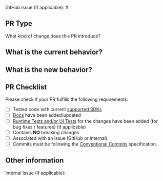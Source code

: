 GitHub Issue (If applicable): #

<!-- Link to relevant GitHub issue if applicable. All PRs should be associated with an issue (GitHub issue or internal) -->

## PR Type

What kind of change does this PR introduce?
<!-- Please uncomment one ore more that apply to this PR

- Bugfix
- Feature
- Code style update (formatting)
- Refactoring (no functional changes, no api changes)
- Build or CI related changes
- Documentation content changes
- Project automation
- Other... Please describe:

-->

## What is the current behavior?

<!-- Please describe the current behavior that you are modifying, or link to a relevant issue. -->

## What is the new behavior?

<!-- Please describe the new behavior after your modifications. -->

## PR Checklist

Please check if your PR fulfills the following requirements:

- [ ] Tested code with current [supported SDKs](../README.md#supported)
- [ ] [Docs](https://github.com/unoplatform/uno.toolkit.ui/tree/main/doc) have been added/updated
- [ ] [Runtime Tests and/or UI Tests](https://platform.uno/docs/articles/contributing/guidelines/creating-tests.html) for the changes have been added (for bug fixes / features) (if applicable)
- [ ] Contains **NO** breaking changes
- [ ] Associated with an issue (GitHub or internal)
- [ ] Commits must be following the [Conventional Commits](https://www.conventionalcommits.org/en/v1.0.0/#summary) specification.

<!-- If this PR contains a breaking change, please describe the impact and migration path for existing applications below.
     Please note that breaking changes are likely to be rejected -->

## Other information

<!-- Please provide any additional information if necessary -->

Internal Issue (If applicable):
<!-- Link to relevant internal issue if applicable. All PRs should be associated with an issue (GitHub issue or internal) -->
